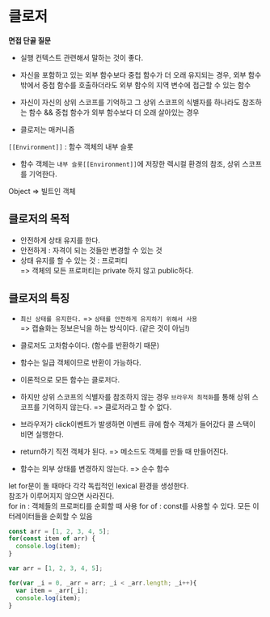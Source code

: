 # 클로저
**면접 단골 질문**
- 실행 컨텍스트 관련해서 말하는 것이 좋다.

- 자신을 포함하고 있는 외부 함수보다 중첩 함수가 더 오래 유지되는 경우, 외부 함수 밖에서 중첩 함수를 호출하더라도 외부 함수의 지역 변수에 접근할 수 있는 함수
- 자신이 자신의 상위 스코프를 기억하고 그 상위 스코프의 식별자를 하나라도 참조하는 함수 && 중첩 함수가 외부 함수보다 더 오래 살아있는 경우
- 클로저는 매커니즘

`[[Environment]]` : 함수 객체의 내부 슬롯
- 함수 객체는 `내부 슬롯[[Environment]]`에 저장한 렉시컬 환경의 참조, 상위 스코프를 기억한다.

Object => 빌트인 객체

## 클로저의 목적
- 안전하게 상태 유지를 한다.
- 안전하게 : 자격이 되는 것들만 변경할 수 있는 것
- 상태 유지를 할 수 있는 것 : 프로퍼티  
=> 객체의 모든 프로퍼티는 private 하지 않고 public하다.

## 클로저의 특징
- `최신 상태를 유지한다.` => `상태를 안전하게 유지하기 위해서 사용`  
=> 캡슐화는 정보은닉을 하는 방식이다. (같은 것이 아님!)
- 클로저도 고차함수이다. (함수를 반환하기 때문)
- 함수는 일급 객체이므로 반환이 가능하다.

- 이론적으로 모든 함수는 클로저다.
- 하지만 상위 스코프의 식별자를 참조하지 않는 경우 `브라우저 최적화`를 통해 상위 스코프를 기억하지 않는다.
=> 클로저라고 할 수 없다.

- 브라우저가 click이벤트가 발생하면 이벤트 큐에 함수 객체가 들어갔다 콜 스택이 비면 실행한다.
- return하기 직전 객체가 된다.
=> 메소드도 객체를 만들 때 만들어진다.

- 함수는 외부 상태를 변경하지 않는다. => 순수 함수

let
for문이 돌 때마다 각각 독립적인 lexical 환경을 생성한다.  
참조가 이루어지지 않으면 사라진다.  
for in : 객체들의 프로퍼티를 순회할 때 사용
for of : const를 사용할 수 있다. 모든 이터레이터들을 순회할 수 있음
```javascript
const arr = [1, 2, 3, 4, 5];
for(const item of arr) {
  console.log(item);
}

var arr = [1, 2, 3, 4, 5];

for(var _i = 0, _arr = arr; _i < _arr.length; _i++){
  var item = _arr[_i];
  console.log(item);
}
```